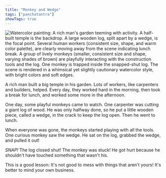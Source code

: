 ```yaml
---
title: "Monkey and Wedge"
tags: ["panchatantra"]
showTags: true
---
```


![Watercolor painting: A rich man's garden teeming with activity. A half-built temple is the backdrop.  A large wooden log, split apart by a wedge, is the focal point.  Several human workers (consistent size, shape, and warm color palette), are clearly moving away from the scene indicating lunch break. A group of lively monkeys (smaller, consistent size and shape, varying shades of brown) are playfully interacting with the construction tools and the log. One monkey is trapped inside the snapped-shut log. The scene is rendered in a whimsical yet slightly cautionary watercolor style, with bright colors and soft edges.](/images/image_panchatantra-monkey-and-wedge2.png)


A rich man built a big temple in his garden.  Lots of workers, like carpenters and builders, helped.  Every day, they worked hard in the morning, then took a break for lunch, and worked some more in the afternoon.

One day, some playful monkeys came to watch.  One carpenter was cutting a giant log of wood. He was only halfway done, so he put a little wooden piece, called a wedge, in the crack to keep the log open. Then he went to lunch.

When everyone was gone, the monkeys started playing with all the tools. One curious monkey saw the wedge.  He sat on the log, grabbed the wedge, and pulled it out!  

*SNAP!* The log closed shut! The monkey was stuck!  He got hurt because he shouldn't have touched something that wasn't his.

This is a good lesson: It's not good to mess with things that aren't yours!  It's better to mind your own business.
